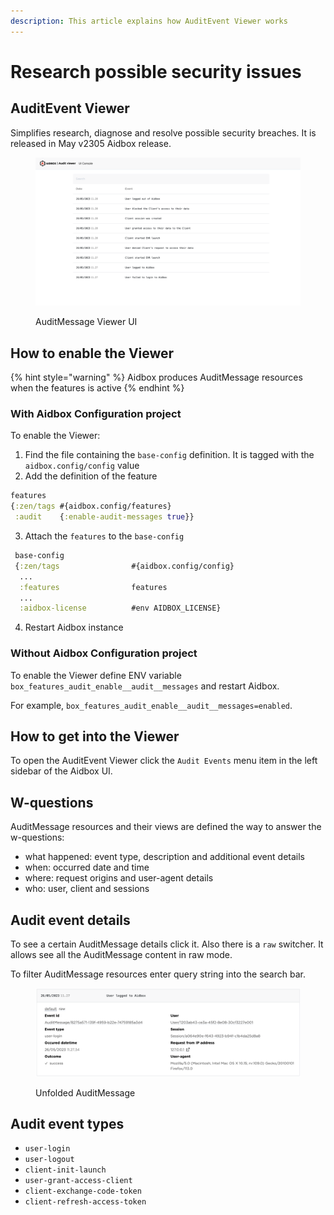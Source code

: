 ```yaml
---
description: This article explains how AuditEvent Viewer works
---
```


# Research possible security issues

## AuditEvent Viewer

Simplifies research, diagnose and resolve possible security breaches. It is released in May v2305 Aidbox release.



<div data-full-width="false">

<figure><img src="../../../.gitbook/assets/audit-event-viewer-ui.png" alt=""><figcaption><p>AuditMessage Viewer UI</p></figcaption></figure>

</div>

## How to enable the Viewer

{% hint style="warning" %}
Aidbox produces AuditMessage resources when the features is active
{% endhint %}

### With Aidbox Configuration project

To enable the Viewer:

1. Find the file containing the `base-config` definition. It is tagged with the `aidbox.config/config` value
2. Add the definition of the feature

```clojure
features
{:zen/tags #{aidbox.config/features}
 :audit    {:enable-audit-messages true}}
```

3. Attach the `features` to the `base-config`

```clojure
 base-config
 {:zen/tags                #{aidbox.config/config}
  ...
  :features                features
  ...
  :aidbox-license          #env AIDBOX_LICENSE}
```
4. Restart Aidbox instance

### Without Aidbox Configuration project

To enable the Viewer define ENV variable `box_features_audit_enable__audit__messages` and restart Aidbox.

For example, `box_features_audit_enable__audit__messages=enabled`.

## How to get into the Viewer

To open the AuditEvent Viewer click the `Audit Events` menu item in the left sidebar of the Aidbox UI.

## W-questions

AuditMessage resources and their views are defined the way to answer the w-questions:

* what happened: event type, description and additional event details
* when: occurred date and time
* where: request origins and user-agent details
* who: user, client and sessions

## Audit event details

To see a certain AuditMessage details click it. Also there is a `raw` switcher. It allows see all the AuditMessage content in raw mode.

To filter AuditMessage resources enter query string into the search bar.

<figure><img src="../../../.gitbook/assets/audit-event-unfolded.png" alt=""><figcaption><p>Unfolded AuditMessage</p></figcaption></figure>

## Audit event types 

- `user-login`
- `user-logout` 
- `client-init-launch`
- `user-grant-access-client`
- `client-exchange-code-token`
- `client-refresh-access-token`
